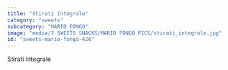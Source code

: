 ```yaml
---
title: "Stirati Integrale"
category: "sweets"
subcategory: "MARIO FONGO"
image: "media/7 SWEETS SNACKS/MARIO FONGO PICS/stirati_integrale.jpg"
id: "sweets-mario-fongo-426"
---
```


Stirati Integrale
